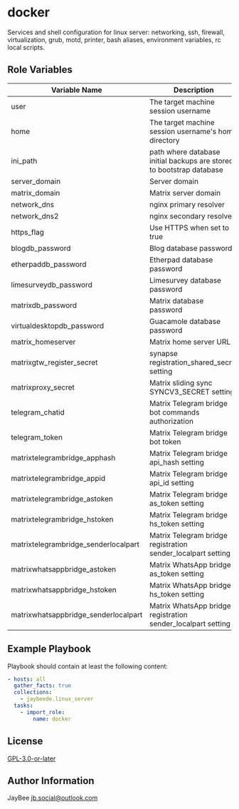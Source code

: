 docker
=========

Services and shell configuration for linux server: networking, ssh, firewall, virtualization, grub, motd, printer, bash aliases, environment variables, rc local scripts.

Role Variables
--------------

Variable Name | Description
------------- | -----------
user | The target machine session username
home | The target machine session username's home directory
ini_path | path where database initial backups are stored to bootstrap database
server_domain | Server domain
matrix_domain | Matrix server domain
network_dns | nginx primary resolver
network_dns2 | nginx secondary resolver
https_flag | Use HTTPS when set to true
blogdb_password | Blog database password
etherpaddb_password | Etherpad database password
limesurveydb_password | Limesurvey database password
matrixdb_password | Matrix database password
virtualdesktopdb_password | Guacamole database password
matrix_homeserver | Matrix home server URL
matrixgtw_register_secret | synapse registration_shared_secret setting
matrixproxy_secret | Matrix sliding sync SYNCV3_SECRET setting
telegram_chatid | Matrix Telegram bridge bot commands authorization
telegram_token | Matrix Telegram bridge bot token
matrixtelegrambridge_apphash | Matrix Telegram bridge api_hash setting
matrixtelegrambridge_appid | Matrix Telegram bridge api_id setting
matrixtelegrambridge_astoken | Matrix Telegram bridge as_token setting
matrixtelegrambridge_hstoken | Matrix Telegram bridge hs_token setting
matrixtelegrambridge_senderlocalpart | Matrix Telegram bridge registration sender_localpart setting
matrixwhatsappbridge_astoken | Matrix WhatsApp bridge as_token setting
matrixwhatsappbridge_hstoken | Matrix WhatsApp bridge hs_token setting
matrixwhatsappbridge_senderlocalpart | Matrix WhatsApp bridge registration sender_localpart setting

Example Playbook
----------------

Playbook should contain at least the following content:

```yaml
- hosts: all
  gather_facts: true
  collections:
    - jaybeede.linux_server
  tasks:
    - import_role:
        name: docker
```

License
-------

[GPL-3.0-or-later](../../LICENSE)

Author Information
------------------

JayBee <jb.social@outlook.com>
